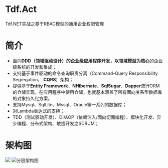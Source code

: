 # Tdf.Act
Tdf.NET实战之基于RBAC模型的通用企业权限管理

# 简介
- 面向**DDD（领域驱动设计）**的企业级应用程序开发，以**领域模型为核心**的企业级系统的开发和集成；
- 支持基于事件驱动的命令查询职责分离（Command-Query Responsibility Segregation， **CQRS**）架构；
- 提供基于**Entity Framework**、**NHibernate**、**SqlSugar**、**Dapper**流行ORM的仓储实现。在应用程序中使用仓储，也就基本涵盖了所有面向关系型数据库的对象持久化方案。
- 支持Mysql、SqlLite、Mssql、Oracle等一系列的数据库；
- 对Lambda表达式的支持；
- TDD（测试驱动开发）、DI/AOP（依赖注入/面向切面编程）、模块化开发、异步编程、分布式架构、敏捷开发之SCRUM；

# 架构图

![](http://images.cnitblog.com/blog/94031/201408/261851438603372.jpg)
![分层架构图](http://upload-images.jianshu.io/upload_images/1845730-62b27224e41a9e9b.png)

